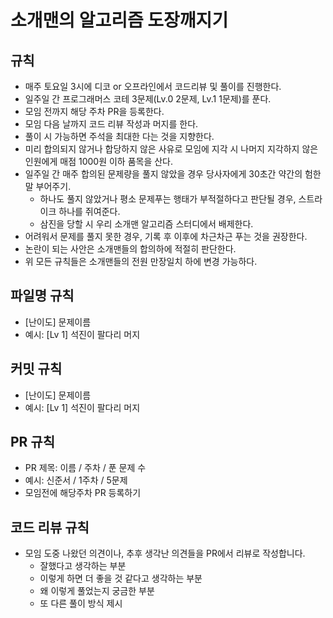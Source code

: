 # 소개맨의 알고리즘 도장깨지기

## 규칙
- 매주 토요일 3시에 디코 or 오프라인에서 코드리뷰 및 풀이를 진행한다.
- 일주일 간 프로그래머스 코테 3문제(Lv.0 2문제, Lv.1 1문제)를 푼다.
- 모임 전까지 해당 주차 PR을 등록한다.
- 모임 다음 날까지 코드 리뷰 작성과 머지를 한다.
- 풀이 시 가능하면 주석을 최대한 다는 것을 지향한다.
- 미리 합의되지 않거나 합당하지 않은 사유로 모임에 지각 시 나머지 지각하지 않은 인원에게 매점 1000원 이하 품목을 산다.
- 일주일 간 매주 합의된 문제량을 풀지 않았을 경우 당사자에게 30초간 약간의 험한 말 부어주기. <br>
  - 하나도 풀지 않았거나 평소 문제푸는 행태가 부적절하다고 판단될 경우, 스트라이크 하나를 쥐여준다.
  - 삼진을 당할 시 우리 소개맨 알고리즘 스터디에서 배제한다.
- 어려워서 문제를 풀지 못한 경우, 기록 후 이후에 차근차근 푸는 것을 권장한다.
- 논란이 되는 사안은 소개맨들의 합의하에 적절히 판단한다.
- 위 모든 규칙들은 소개맨들의 전원 만장일치 하에 변경 가능하다.

## 파일명 규칙
- [난이도] 문제이름
- 예시: [Lv 1] 석진이 팔다리 머지

## 커밋 규칙
- [난이도] 문제이름
- 예시: [Lv 1] 석진이 팔다리 머지

## PR 규칙
- PR 제목: 이름 / 주차 / 푼 문제 수
- 예시: 신준서 / 1주차 / 5문제
- 모임전에 해당주차 PR 등록하기

## 코드 리뷰 규칙
- 모임 도중 나왔던 의견이나, 추후 생각난 의견들을 PR에서 리뷰로 작성합니다.
  - 잘했다고 생각하는 부분
  - 이렇게 하면 더 좋을 것 같다고 생각하는 부분
  - 왜 이렇게 풀었는지 궁금한 부분
  - 또 다른 풀이 방식 제시
